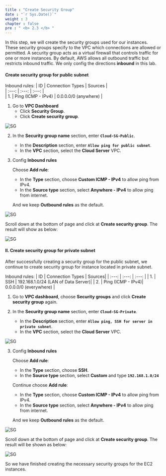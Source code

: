 ```yaml
---
title : "Create Security Group"
date : "`r Sys.Date()`"
weight : 3
chapter : false
pre : " <b> 2.3 </b> "
---
```


In this step, we will create the security groups used for our instances. These security groups specify to the VPC which connections are allowed or permitted. A security group acts as a virtual firewall that controls traffic for one or more instances. By default, AWS allows all outbound traffic but restricts inbound traffic. We only config the directions **inbound** in this lab.


#### Create security group for public subnet
Inbound rules:
   | ID     | Connection Types   | Sources      |         
   | :---:  | :---:              | :---:         |        
   | 1.     | Ping (ICMP - IPv4) | 0.0.0.0/0 (anywhere) |

1. Go to **VPC Dashboard**
   + Click **Security Group**.
   + Click **Create security group**.

![SG](/aws-fcj/ws1/images/2.cloudserver/sg-01.png)

2. In the **Security group name** section, enter **`Cloud-SG-Public`**.
   + In the **Description** section, enter **`Allow ping for public subnet`**.
   + In the **VPC** section, select the **Cloud Server** VPC.

3. Config **Inbound rules**

   Choose **Add rule**: 
   + In the **Type** section, choose **Custom ICMP - IPv4** to allow ping from IPv4.
   + In the **Source type** section, select **Anywhere - IPv4** to allow ping from internet.

   And we keep **Outbound rules** as the default.

![SG](/aws-fcj/ws1/images/2.cloudserver/sg-02.png)

   Scroll down at the bottom of page and click at **Create security group**. The result will show as below:

![SG](/aws-fcj/ws1/images/2.cloudserver/sg-03.png)



#### II. Create security group for private subnet
After successfully creating a security group for the public subnet, we continue to create security group for instance located in private subnet.

Inbound rules:
   | ID     | Connection Types | Sources|
   | :---:  | :---:            | :---:  |
   | 1.     | SSH              | 192.168.1.0/24 (LAN of Data Server)|
   | 2.     | Ping (ICMP - IPv4)| 0.0.0.0/0 (everywhere) |


1. Go to **VPC dashboard**, choose **Security groups** and click **Create security group** again.

2. In the **Security group name** section, enter **`Cloud-SG-Private`**.
   + In the **Description** section, enter **`Allow ping, SSH for server in private subnet`**.
   + In the **VPC** section, select the **Cloud Server** VPC.

![SG](/aws-fcj/ws1/images/2.cloudserver/sg-04.png)


3. Config **Inbound rules**

   Choose **Add rule**: 
   + In the **Type** section, choose **SSH**.
   + In the **Source type** section, select **Custom** and type **`192.168.1.0/24`**

   Continue choose **Add rule**: 
   + In the **Type** section, choose **Custom ICMP - IPv4** to allow ping from IPv4.
   + In the **Source type** section, select **Anywhere - IPv4** to allow ping from internet.

   And we keep **Outbound rules** as the default.

![SG](/aws-fcj/ws1/images/2.cloudserver/sg-04.png)

   Scroll down at the bottom of page and click at **Create security group**. The result will be shown as below:

![SG](/aws-fcj/ws1/images/2.cloudserver/sg-05.png)


So we have finished creating the necessary security groups for the EC2 instances.